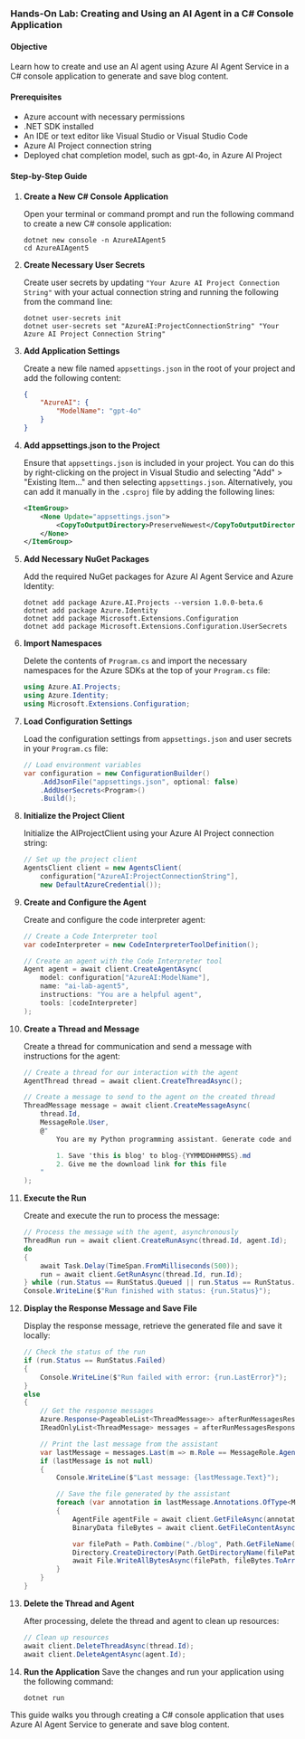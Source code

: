 ### Hands-On Lab: Creating and Using an AI Agent in a C# Console Application

#### Objective
Learn how to create and use an AI agent using Azure AI Agent Service in a C# console application to generate and save blog content.

#### Prerequisites
- Azure account with necessary permissions
- .NET SDK installed
- An IDE or text editor like Visual Studio or Visual Studio Code
- Azure AI Project connection string
- Deployed chat completion model, such as gpt-4o, in Azure AI Project

#### Step-by-Step Guide

1. **Create a New C# Console Application**

    Open your terminal or command prompt and run the following command to create a new C# console application:
    ```
    dotnet new console -n AzureAIAgent5
    cd AzureAIAgent5
    ```

2. **Create Necessary User Secrets**

    Create user secrets by updating `"Your Azure AI Project Connection String"` with your actual connection string and running the following from the command line:
    ```
    dotnet user-secrets init
    dotnet user-secrets set "AzureAI:ProjectConnectionString" "Your Azure AI Project Connection String"
    ```

3. **Add Application Settings**

    Create a new file named `appsettings.json` in the root of your project and add the following content:
    ```json
    {
        "AzureAI": {
            "ModelName": "gpt-4o"
        }
    }
    ```

4. **Add appsettings.json to the Project**

    Ensure that `appsettings.json` is included in your project. You can do this by right-clicking on the project in Visual Studio and selecting "Add" > "Existing Item..." and then selecting `appsettings.json`.
    Alternatively, you can add it manually in the `.csproj` file by adding the following lines:
    ```xml
    <ItemGroup>
        <None Update="appsettings.json">
            <CopyToOutputDirectory>PreserveNewest</CopyToOutputDirectory>
        </None>
    </ItemGroup>
    ```

4. **Add Necessary NuGet Packages**

    Add the required NuGet packages for Azure AI Agent Service and Azure Identity:
    ```
    dotnet add package Azure.AI.Projects --version 1.0.0-beta.6
    dotnet add package Azure.Identity
    dotnet add package Microsoft.Extensions.Configuration
    dotnet add package Microsoft.Extensions.Configuration.UserSecrets
    ```

5. **Import Namespaces**

    Delete the contents of `Program.cs` and import the necessary namespaces for the Azure SDKs at the top of your `Program.cs` file:
    ```csharp
    using Azure.AI.Projects;
    using Azure.Identity;
    using Microsoft.Extensions.Configuration;
    ```

6. **Load Configuration Settings**

    Load the configuration settings from `appsettings.json` and user secrets in your `Program.cs` file:
    ```csharp
    // Load environment variables
    var configuration = new ConfigurationBuilder()
        .AddJsonFile("appsettings.json", optional: false)
        .AddUserSecrets<Program>()
        .Build();
    ```

7. **Initialize the Project Client**

	Initialize the AIProjectClient using your Azure AI Project connection string:
	```csharp
    // Set up the project client
    AgentsClient client = new AgentsClient(
        configuration["AzureAI:ProjectConnectionString"],
        new DefaultAzureCredential());
	```

8. **Create and Configure the Agent**

	Create and configure the code interpreter agent:
	```csharp
    // Create a Code Interpreter tool
    var codeInterpreter = new CodeInterpreterToolDefinition();

    // Create an agent with the Code Interpreter tool
    Agent agent = await client.CreateAgentAsync(
        model: configuration["AzureAI:ModelName"],
        name: "ai-lab-agent5",
        instructions: "You are a helpful agent",
        tools: [codeInterpreter]
    );
	```

9. **Create a Thread and Message**

	Create a thread for communication and send a message with instructions for the agent:
	```csharp
    // Create a thread for our interaction with the agent
    AgentThread thread = await client.CreateThreadAsync();

    // Create a message to send to the agent on the created thread
    ThreadMessage message = await client.CreateMessageAsync(
        thread.Id,
        MessageRole.User,
        @"
            You are my Python programming assistant. Generate code and execute it according to the following requirements:

            1. Save 'this is blog' to blog-{YYMMDDHHMMSS}.md
            2. Give me the download link for this file
        "
    );
	```

10. **Execute the Run**

	Create and execute the run to process the message:
	```csharp
    // Process the message with the agent, asynchronously
    ThreadRun run = await client.CreateRunAsync(thread.Id, agent.Id);
    do
    {
        await Task.Delay(TimeSpan.FromMilliseconds(500));
        run = await client.GetRunAsync(thread.Id, run.Id);
    } while (run.Status == RunStatus.Queued || run.Status == RunStatus.InProgress);
    Console.WriteLine($"Run finished with status: {run.Status}");
	```

11. **Display the Response Message and Save File**

	Display the response message, retrieve the generated file and save it locally:
	```csharp
    // Check the status of the run
    if (run.Status == RunStatus.Failed)
    {
        Console.WriteLine($"Run failed with error: {run.LastError}");
    }
    else
    {
        // Get the response messages
        Azure.Response<PageableList<ThreadMessage>> afterRunMessagesResponse = await client.GetMessagesAsync(thread.Id);
        IReadOnlyList<ThreadMessage> messages = afterRunMessagesResponse.Value.Data;

        // Print the last message from the assistant
        var lastMessage = messages.Last(m => m.Role == MessageRole.Agent)?.ContentItems[0] as MessageTextContent;
        if (lastMessage is not null)
        {
            Console.WriteLine($"Last message: {lastMessage.Text}");

            // Save the file generated by the assistant
            foreach (var annotation in lastMessage.Annotations.OfType<MessageTextFilePathAnnotation>())
            {
                AgentFile agentFile = await client.GetFileAsync(annotation.FileId);
                BinaryData fileBytes = await client.GetFileContentAsync(annotation.FileId);

                var filePath = Path.Combine("./blog", Path.GetFileName(agentFile.Filename));
                Directory.CreateDirectory(Path.GetDirectoryName(filePath)!);
                await File.WriteAllBytesAsync(filePath, fileBytes.ToArray());
            }
        }
    }
	```

12. **Delete the Thread and Agent**

    After processing, delete the thread and agent to clean up resources:
    ```csharp
    // Clean up resources
    await client.DeleteThreadAsync(thread.Id);
    await client.DeleteAgentAsync(agent.Id);
    ```

13. **Run the Application**
    Save the changes and run your application using the following command:
    ```
    dotnet run
    ```

This guide walks you through creating a C# console application that uses Azure AI Agent Service to generate and save blog content.